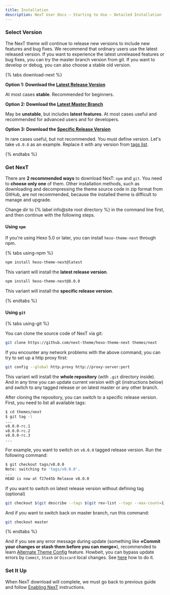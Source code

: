 ```yaml
---
title: Installation
description: NexT User Docs – Starting to Use – Detailed Installation
---
```


### Select Version

The NexT theme will continue to release new versions to include new features and bug fixes. We recommend that ordinary users use the latest released version. If you want to experience the latest unreleased features or bug fixes, you can try the master branch version from git. If you want to develop or debug, you can also choose a stable old version.

{% tabs download-next %}
<!-- tab {% label success@Latest Release Version %} -->
**Option 1: Download the [Latest Release Version](https://github.com/next-theme/hexo-theme-next/releases/latest)**

At most cases **stable**. Recommended for beginners.
<!-- endtab -->

<!-- tab Latest Master Branch -->
**Option 2: Download the [Latest Master Branch](https://github.com/next-theme/hexo-theme-next/archive/master.zip)**

May be **unstable**, but includes **latest features**. At most cases useful and recommended for advanced users and for developers.
<!-- endtab -->

<!-- tab Specific Release Version -->
**Option 3: Download the [Specific Release Version](https://github.com/next-theme/hexo-theme-next/releases)**

In rare cases useful, but not recommended.
You must define version. Let's take `v8.0.0` as an example. Replace it with any version from [tags list](https://github.com/next-theme/hexo-theme-next/tags).
<!-- endtab -->
{% endtabs %}

### Get NexT

There are **2 recommended ways** to download NexT: `npm` and `git`. You need to **choose only one** of them. Other installation methods, such as downloading and decompressing the theme source code in zip format from GitHub, are not recommended, because the installed theme is difficult to manage and upgrade.

Change dir to {% label info@site root directory %} in the command line first, and then continue with the following steps.

#### Using `npm`

If you're using Hexo 5.0 or later, you can install `hexo-theme-next` through npm.

{% tabs using-npm %}
<!-- tab Latest Release Version -->
```bash
npm install hexo-theme-next@latest
```

This variant will install the **latest release version**.
<!-- endtab -->

<!-- tab Specific Release Version -->
```bash
npm install hexo-theme-next@8.0.0
```

This variant will install the **specific release version**.
<!-- endtab -->
{% endtabs %}

#### Using `git`

{% tabs using-git %}
<!-- tab Latest Master Branch -->
You can clone the source code of NexT via git:

```bash
git clone https://github.com/next-theme/hexo-theme-next themes/next
```

If you encounter any network problems with the above command, you can try to set up a http proxy first:

```bash
git config --global http.proxy http://proxy-server:port
```

This variant will install the **whole repository** (with `.git` directory inside).
And in any time you can update current version with git (instructions below) and switch to any tagged release or on latest master or any other branch.
<!-- endtab -->

<!-- tab Specific Release Version -->
After cloning the repository, you can switch to a specific release version. First, you need to list all available tags:


```bash
$ cd themes/next
$ git tag -l
...
v8.0.0-rc.1
v8.0.0-rc.2
v8.0.0-rc.3
...
```

For example, you want to switch on `v8.0.0` tagged release version. Run the following command:

```bash
$ git checkout tags/v8.0.0
Note: switching to 'tags/v8.0.0'.
...
HEAD is now at f27e45b Release v8.0.0
```

If you want to switch on latest release version without defining tag (optional)

```bash
git checkout $(git describe --tags $(git rev-list --tags --max-count=1))
```

And if you want to switch back on master branch, run this command:

```bash
git checkout master
```
<!-- endtab -->
{% endtabs %}

And if you see any error message during update (something like **«Commit your changes or stash them before you can merge»**), recommended to learn [Alternate Theme Config](/docs/getting-started/configuration.html) feature. Howbeit, you can bypass update errors by `Commit`, `Stash` or `Discard` local changes. See [here](https://stackoverflow.com/a/15745424/5861495) how to do it.

### Set It Up

When NexT download will complete, we must go back to previous guide and follow [Enabling NexT](/docs/getting-started/#Enabling-NexT) instructions.
